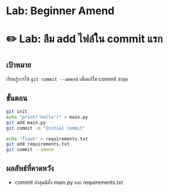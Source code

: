 # Lab: Beginner Amend


# ✏️ Lab: ลืม add ไฟล์ใน commit แรก

## เป้าหมาย
เรียนรู้การใช้ `git commit --amend` เพื่อแก้ไข commit ล่าสุด

## ขั้นตอน
```bash
git init
echo "print('hello')" > main.py
git add main.py
git commit -m "Initial commit"

echo "flask" > requirements.txt
git add requirements.txt
git commit --amend
```

## ผลลัพธ์ที่คาดหวัง
- commit ล่าสุดมีทั้ง main.py และ requirements.txt
